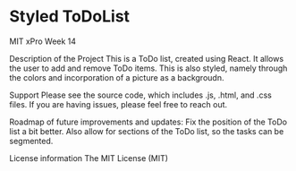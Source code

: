 # Styled ToDoList

MIT xPro Week 14

Description of the Project
This is a ToDo list, created using React. It allows the user to add and remove ToDo items. This is also styled, namely through the colors and incorporation of a picture as a backgroudn. 

Support
Please see the source code, which includes .js, .html, and .css files. 
If you are having issues, please feel free to reach out. 

Roadmap of future improvements and updates:
Fix the position of the ToDo list a bit better. Also allow for sections of the ToDo list, so the tasks can be segmented. 

License information
The MIT License (MIT)
